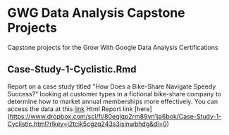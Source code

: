 # GWG Data Analysis Capstone Projects
 Capstone projects for the Grow With Google Data Analysis Certifications 

## Case-Study-1-Cyclistic.Rmd
Report on a case study titled "How Does a Bike-Share Navigate Speedy Success?" looking at customer types in a fictional bike-share company to determine how to market annual memberships more effectively. 
You can access the data at this [link](https://www.dropbox.com/scl/fi/uhm6jenoqv8yvgg72s35t/combined_data.csv?rlkey=u8iaixg3zszhrogc80dkmiuxg&dl=0)
Html Report link [here] (https://www.dropbox.com/scl/fi/80eqlqp2rm89yn1ja6bok/Case-Study-1-Cyclistic.html?rlkey=j2tcik5cgzq243s3isinwbhdg&dl=0)
